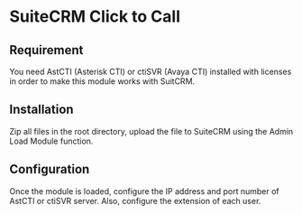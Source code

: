 # SuiteCRM Click to Call

## Requirement
You need AstCTI (Asterisk CTI) or ctiSVR (Avaya CTI) installed with licenses in order to make this module works with SuitCRM.

## Installation
Zip all files in the root directory, upload the file to SuiteCRM using the Admin Load Module function.  

## Configuration
Once the module is loaded, configure the IP address and port number of AstCTI or ctiSVR server. Also, configure the extension of each user.